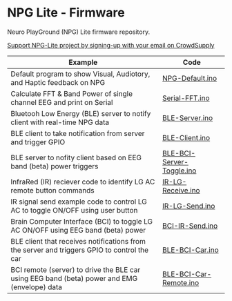 # NPG Lite - Firmware

Neuro PlayGround (NPG) Lite firmware repository.

[Support NPG-Lite project by signing-up with your email on CrowdSupply](https://www.crowdsupply.com/upside-down-labs/neuro-playground-lite)

| Example | Code |
| ------- | ---- |
| Default program to show Visual, Audiotory, and Haptic feedback on NPG| [NPG-Default.ino](NPG-Default/NPG-Default.ino) |
| Calculate FFT & Band Power of single channel EEG and print on Serial | [Serial-FFT.ino](Serial-FFT/Serial-FFT.ino) |
| Bluetooh Low Energy (BLE) server to notify client with real-time NPG data | [BLE-Server.ino](BLE-Server/BLE-Server.ino) |
| BLE client to take notification from server and trigger GPIO | [BLE-Client.ino](BLE-Client/BLE-Client.ino) |
| BLE server to nofity client based on EEG band (beta) power triggers | [BLE-BCI-Server-Toggle.ino](BLE-BCI-Server-Toggle/BLE-BCI-Server-Toggle.ino) |
| InfraRed (IR) reciever code to identify LG AC remote button commands | [IR-LG-Receive.ino](IR-LG-Receive/IR-LG-Receive.ino) |
| IR signal send example code to control LG AC to toggle ON/OFF using user button | [IR-LG-Send.ino](IR-LG-Send/IR-LG-Send.ino) |
| Brain Computer Interface (BCI) to toggle LG AC ON/OFF using EEG band (beta) power | [BCI-IR-Send.ino](BCI-IR-Send/BCI-IR-Send.ino) |
| BLE client that receives notifications from the server and triggers GPIO to control the car | [BLE-BCI-Car.ino](BLE-BCI-Car/BLE-BCI-Car.ino) |
| BCI remote (server) to drive the BLE car using EEG band (beta) power and EMG (envelope) data | [BLE-BCI-Car-Remote.ino](BLE-BCI-Car-Remote/BLE-BCI-Car-Remote.ino) |
